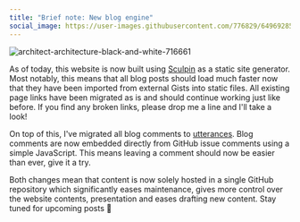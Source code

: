```yaml
---
title: "Brief note: New blog engine"
social_image: https://user-images.githubusercontent.com/776829/64969285-e54fec80-d8a3-11e9-9304-70f717fe7171.jpg
---
```


![architect-architecture-black-and-white-716661](https://user-images.githubusercontent.com/776829/64969285-e54fec80-d8a3-11e9-9304-70f717fe7171.jpg)

As of today, this website is now built using [Sculpin](https://sculpin.io/) as a static site generator. Most notably, this means that all blog posts should load much faster now that they have been imported from external Gists into static files. All existing page links have been migrated as is and should continue working just like before. If you find any broken links, please drop me a line and I'll take a look!

On top of this, I've migrated all blog comments to [utterances](https://utteranc.es/). Blog comments are now embedded directly from GitHub issue comments using a simple JavaScript. This means leaving a comment should now be easier than ever, give it a try.

Both changes mean that content is now solely hosted in a single GitHub repository which significantly eases maintenance, gives more control over the website contents, presentation and eases drafting new content. Stay tuned for upcoming posts 🍻
